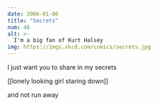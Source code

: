 ```yaml
---
date: 2006-01-06
title: "Secrets"
num: 46
alt: >-
  I'm a big fan of Kurt Halsey
img: https://imgs.xkcd.com/comics/secrets.jpg
---
```

I just want you to share in my secrets

[[lonely looking girl staring down]]

and not run away

